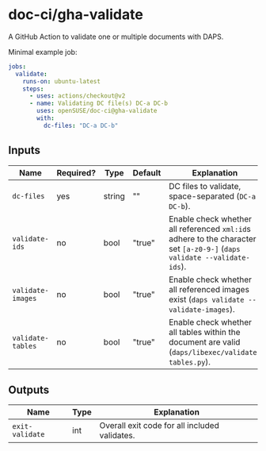 # doc-ci/gha-validate

A GitHub Action to validate one or multiple documents with DAPS.

Minimal example job:

```yaml
jobs:
  validate:
    runs-on: ubuntu-latest
    steps:
      - uses: actions/checkout@v2
      - name: Validating DC file(s) DC-a DC-b
        uses: openSUSE/doc-ci@gha-validate
        with:
          dc-files: "DC-a DC-b"
```


## Inputs

Name | Required? | Type | Default | Explanation
-----|-----------|------|---------|------------
`dc-files` | yes | string | "" | DC files to validate, space-separated (`DC-a DC-b`).
`validate-ids` | no | bool | "true" | Enable check whether all referenced `xml:id`s adhere to the character set `[a-z0-9-]` (`daps validate --validate-ids`).
`validate-images` | no | bool | "true" | Enable check whether all referenced images exist (`daps validate --validate-images`).
`validate-tables` | no | bool | "true" | Enable check whether all tables within the document are valid (`daps/libexec/validate-tables.py`).


## Outputs

Name | Type | Explanation
-----|------|------------
`exit-validate` | int | Overall exit code for all included validates.
